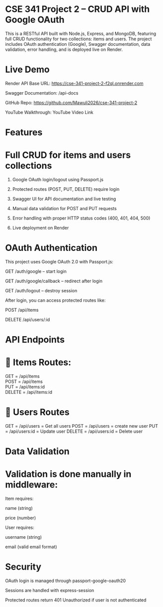 # CSE 341 Project 2 – CRUD API with Google OAuth

This is a RESTful API built with Node.js, Express, and MongoDB, featuring full CRUD functionality for two collections: items and users. The project includes OAuth authentication (Google), Swagger documentation, data validation, error handling, and is deployed live on Render.


# Live Demo
Render API Base URL: https://cse-341-project-2-f2ql.onrender.com

Swagger Documentation: /api-docs

GitHub Repo: https://github.com/Mawuli2026/cse-341-project-2

YouTube Walkthrough: YouTube Video Link


# Features
# Full CRUD for items and users collections

1. Google OAuth login/logout using Passport.js

2. Protected routes (POST, PUT, DELETE) require login

3.  Swagger UI for API documentation and live testing

4.  Manual data validation for POST and PUT requests

5.  Error handling with proper HTTP status codes (400, 401, 404, 500)

6.  Live deployment on Render


# OAuth Authentication
This project uses Google OAuth 2.0 with Passport.js:

GET /auth/google – start login

GET /auth/google/callback – redirect after login

GET /auth/logout – destroy session

After login, you can access protected routes like:

POST /api/items

DELETE /api/users/:id



# API Endpoints
# 🔹 Items Routes: 
GET = /api/items    
POST = /api/items   
PUT = /api/items:id    
DELETE = /api/items:id 


# 🔹 Users Routes
GET = /api/users = Get all users
POST = /api/users = create new user
PUT = /api/users:id = Update user
DELETE = /api/users:id = Delete user


 # Data Validation
# Validation is done manually in middleware:

Item requires:

name (string)

price (number)

User requires:

username (string)

email (valid email format)


# Security
OAuth login is managed through passport-google-oauth20

Sessions are handled with express-session

Protected routes return 401 Unauthorized if user is not authenticated
